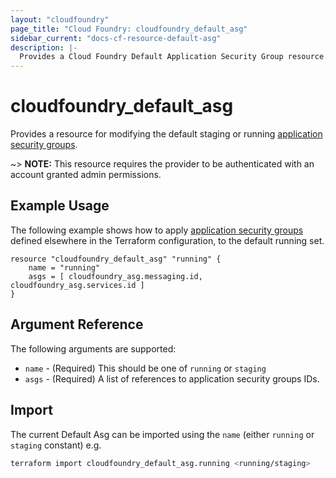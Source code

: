 ```yaml
---
layout: "cloudfoundry"
page_title: "Cloud Foundry: cloudfoundry_default_asg"
sidebar_current: "docs-cf-resource-default-asg"
description: |-
  Provides a Cloud Foundry Default Application Security Group resource.
---
```


# cloudfoundry\_default\_asg

Provides a resource for modifying the default staging or running
[application security groups](https://docs.cloudfoundry.org/adminguide/app-sec-groups.html).

~> **NOTE:** This resource requires the provider to be authenticated with an account granted admin permissions.

## Example Usage

The following example shows how to apply [application security groups](/docs/providers/cloudfoundry/r/asg.html)
defined elsewhere in the Terraform configuration, to the default running set.  

```hcl
resource "cloudfoundry_default_asg" "running" {
    name = "running"
    asgs = [ cloudfoundry_asg.messaging.id, cloudfoundry_asg.services.id ]
}
```

## Argument Reference

The following arguments are supported:

* `name` - (Required) This should be one of `running` or `staging`
* `asgs` - (Required) A list of references to application security groups IDs.

## Import

The current Default Asg can be imported using the `name` (either `running` or `staging` constant) e.g.

```bash
terraform import cloudfoundry_default_asg.running <running/staging>
```

